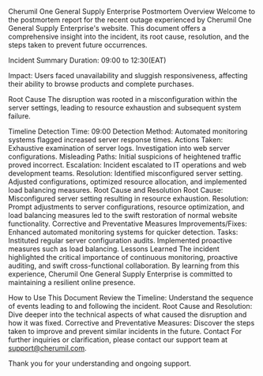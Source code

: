 Cherumil One General Supply Enterprise Postmortem
Overview
Welcome to the postmortem report for the recent outage experienced by Cherumil One General Supply Enterprise's website. This document offers a comprehensive insight into the incident, its root cause, resolution, and the steps taken to prevent future occurrences.

Incident Summary
Duration: 09:00 to 12:30(EAT)

Impact: Users faced unavailability and sluggish responsiveness, affecting their ability to browse products and complete purchases.

Root Cause
The disruption was rooted in a misconfiguration within the server settings, leading to resource exhaustion and subsequent system failure.

Timeline
Detection Time: 09:00
Detection Method: Automated monitoring systems flagged increased server response times.
Actions Taken:
Exhaustive examination of server logs.
Investigation into web server configurations.
Misleading Paths:
Initial suspicions of heightened traffic proved incorrect.
Escalation:
Incident escalated to IT operations and web development teams.
Resolution:
Identified misconfigured server setting.
Adjusted configurations, optimized resource allocation, and implemented load balancing measures.
Root Cause and Resolution
Root Cause: Misconfigured server setting resulting in resource exhaustion.
Resolution: Prompt adjustments to server configurations, resource optimization, and load balancing measures led to the swift restoration of normal website functionality.
Corrective and Preventative Measures
Improvements/Fixes:
Enhanced automated monitoring systems for quicker detection.
Tasks:
Instituted regular server configuration audits.
Implemented proactive measures such as load balancing.
Lessons Learned
The incident highlighted the critical importance of continuous monitoring, proactive auditing, and swift cross-functional collaboration. By learning from this experience, Cherumil One General Supply Enterprise is committed to maintaining a resilient online presence.

How to Use This Document
Review the Timeline: Understand the sequence of events leading to and following the incident.
Root Cause and Resolution: Dive deeper into the technical aspects of what caused the disruption and how it was fixed.
Corrective and Preventative Measures: Discover the steps taken to improve and prevent similar incidents in the future.
Contact
For further inquiries or clarification, please contact our support team at support@cherumil.com.

Thank you for your understanding and ongoing support.

